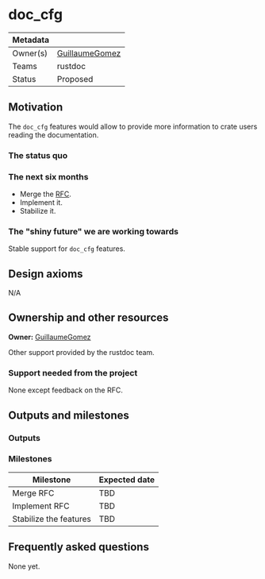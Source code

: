 # doc_cfg

| Metadata |         |
| -------- | ------- |
| Owner(s) | [GuillaumeGomez] |
| Teams    | rustdoc |
| Status | Proposed |

[GuillaumeGomez]: https://github.com/GuillaumeGomez

## Motivation

The `doc_cfg` features would allow to provide more information to crate users reading the documentation.

### The status quo

### The next six months

* Merge the [RFC](https://github.com/rust-lang/rfcs/pull/3631).
* Implement it.
* Stabilize it.

### The "shiny future" we are working towards

Stable support for `doc_cfg` features.

## Design axioms

N/A

## Ownership and other resources

**Owner:** [GuillaumeGomez]

Other support provided by the rustdoc team.

### Support needed from the project

None except feedback on the RFC.

## Outputs and milestones

### Outputs

### Milestones

| Milestone                                                              | Expected date |
| ---------------------------------------------------------------------- | ------------- |
| Merge RFC                                                              | TBD           |
| Implement RFC                                                          | TBD           |
| Stabilize the features                                                 | TBD           |

## Frequently asked questions

None yet.
